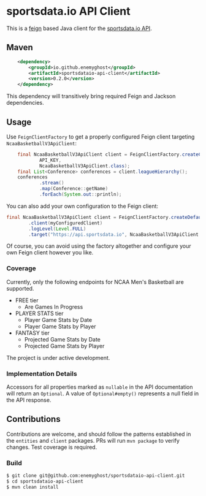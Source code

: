 # sportsdata.io API Client
This is a [feign](https://github.com/OpenFeign/feign) based Java client for the [sportsdata.io API](https://sportsdata.io/developers/api-documentation/ncaa-basketball#).

## Maven
```xml
    <dependency>
        <groupId>io.github.enemyghost</groupId>
        <artifactId>sportsdataio-api-client</artifactId>
        <version>0.2.0</version>
    </dependency>
```

This dependency will transitively bring required Feign and Jackson dependencies.

## Usage
Use `FeignClientFactory` to get a properly configured Feign client targeting `NcaaBasketballV3ApiClient`:

```java
    final NcaaBasketballV3ApiClient client = FeignClientFactory.createClient("https://api.sportsdata.io",
            API_KEY,
            NcaaBasketballV3ApiClient.class);
    final List<Conference> conferences = client.leagueHierarchy();
    conferences
            .stream()
            .map(Conference::getName)
            .forEach(System.out::println);
```

You can also add your own configuration to the Feign client:

```java
final NcaaBasketballV3ApiClient client = FeignClientFactory.createDefaultBuilder(API_KEY, NcaaBasketballV3ApiClient.class)
        .client(myConfiguredClient)
        .logLevel(Level.FULL)
        .target("https://api.sportsdata.io", NcaaBasketballV3ApiClient.class);
```

Of course, you can avoid using the factory altogether and configure your own Feign client however you like.

### Coverage
Currently, only the following endpoints for NCAA Men's Basketball are supported.
* FREE tier
    * Are Games In Progress
* PLAYER STATS tier
    * Player Game Stats by Date
    * Player Game Stats by Player
* FANTASY tier
    * Projected Game Stats by Date
    * Projected Game Stats by Player 

The project is under active development.

### Implementation Details
Accessors for all properties marked as `nullable` in the API documentation will return an `Optional`. A value of
`Optional#empty()` represents a null field in the API response.

## Contributions
Contributions are welcome, and should follow the patterns established in the `entities` and `client` packages. PRs will run `mvn package` to verify changes. Test coverage is required.

### Build
```bash
$ git clone git@github.com:enemyghost/sportsdataio-api-client.git
$ cd sportsdataio-api-client
$ mvn clean install
```
